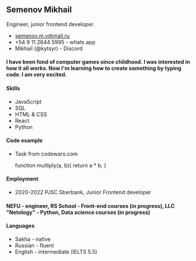 ## Semenov **Mikhail**
Engineer, junior frontend developer. 


* [semenov.m.v@mail.ru](mail)  
* +54 9 11 2644 5995 - whats app
* Mikhail (@kytsyr) - Discord


#### I have been fond of computer games since childhood. I was interested in how it all works. Now I'm learning how to create something by typing code. I am very excited.
#### Skills 
* JavaScript
* SQL
* HTML & CSS
* React
* Python
#### Code example 
* Task from codewars.com


   function multiply(a, b){
   return a * b;
}
#### Employment
* 2020-2022 PJSC Sberbank, Junior Frontend developer 
#### NEFU - engineer, RS School - Front-end courses (in progress), LLC "Netology" - Python, Data science courses (in progress)
#### Languages 
* Sakha - native
* Russian - fluent 
* English - intermediate (IELTS 5.5)
